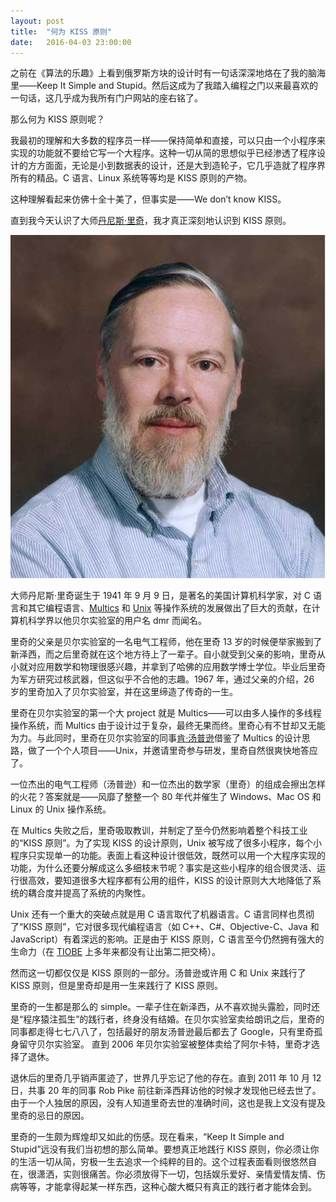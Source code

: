```yaml
---
layout: post
title:  "何为 KISS 原则"
date:   2016-04-03 23:00:00
---
```


之前在《算法的乐趣》上看到俄罗斯方块的设计时有一句话深深地烙在了我的脑海里——Keep It Simple and Stupid。然后这成为了我踏入编程之门以来最喜欢的一句话，这几乎成为我所有门户网站的座右铭了。

那么何为 KISS 原则呢？

我最初的理解和大多数的程序员一样——保持简单和直接，可以只由一个小程序来实现的功能就不要给它写一个大程序。这种一切从简的思想似乎已经渗透了程序设计的方方面面，无论是小到数据表的设计，还是大到造轮子，它几乎造就了程序界所有的精品。C 语言、Linux 系统等等均是 KISS 原则的产物。

这种理解看起来仿佛十全十美了，但事实是——We don’t know KISS。

直到我今天认识了大师[丹尼斯·里奇][dennis_profile]，我才真正深刻地认识到 KISS 原则。

![Dennis Ritchie][dennis_avatar]

大师丹尼斯·里奇诞生于 1941 年 9 月 9 日，是著名的美国计算机科学家，对 C 语言和其它编程语言、[Multics][multics] 和 [Unix][unix] 等操作系统的发展做出了巨大的贡献，在计算机科学界以他贝尔实验室的用户名 dmr 而闻名。

里奇的父亲是贝尔实验室的一名电气工程师，他在里奇 13 岁的时候便举家搬到了新泽西，而之后里奇就在这个地方待上了一辈子。自小就受到父亲的影响，里奇从小就对应用数学和物理很感兴趣，并拿到了哈佛的应用数学博士学位。毕业后里奇为军方研究过核武器，但这似乎不合他的志趣。1967 年，通过父亲的介绍，26 岁的里奇加入了贝尔实验室，并在这里缔造了传奇的一生。

里奇在贝尔实验室的第一个大 project 就是 Multics——可以由多人操作的多线程操作系统，而 Multics 由于设计过于复杂，最终无果而终。里奇心有不甘却又无能为力。与此同时，里奇在贝尔实验室的同事[肯·汤普逊][ken_profile]借鉴了 Multics 的设计思路，做了一个个人项目——Unix，并邀请里奇参与研发，里奇自然很爽快地答应了。

一位杰出的电气工程师（汤普逊）和一位杰出的数学家（里奇）的组成会擦出怎样的火花？答案就是——风靡了整整一个 80 年代并催生了 Windows、Mac OS 和 Linux 的 Unix 操作系统。

在 Multics 失败之后，里奇吸取教训，并制定了至今仍然影响着整个科技工业的“KISS 原则”。为了实现 KISS 的设计原则，Unix 被写成了很多小程序，每个小程序只实现单一的功能。表面上看这种设计很低效，既然可以用一个大程序实现的功能，为什么还要分解成这么多细枝末节呢？事实是这些小程序的组合很灵活、运行很高效，要知道很多大程序都有公用的组件，KISS 的设计原则大大地降低了系统的耦合度并提高了系统的内聚性。

Unix 还有一个重大的突破点就是用 C 语言取代了机器语言。C 语言同样也贯彻了“KISS 原则”，它对很多现代编程语言（如 C++、C#、Objective-C、Java 和 JavaScript）有着深远的影响。正是由于 KISS 原则，C 语言至今仍然拥有强大的生命力（在 [TIOBE][tiobe] 上多年来都没有让出第二把交椅）。

然而这一切都仅仅是 KISS 原则的一部分。汤普逊或许用 C 和 Unix 来践行了 KISS 原则，但是里奇却是用一生来践行了 KISS 原则。

里奇的一生都是那么的 simple。一辈子住在新泽西，从不喜欢抛头露脸，同时还是“程序猿注孤生”的践行者，终身没有结婚。在贝尔实验室卖给朗讯之后，里奇的同事都走得七七八八了，包括最好的朋友汤普逊最后都去了 Google，只有里奇孤身留守贝尔实验室。 直到 2006 年贝尔实验室被整体卖给了阿尔卡特，里奇才选择了退休。

退休后的里奇几乎销声匿迹了，世界几乎忘记了他的存在。直到 2011 年 10 月 12 日，共事 20 年的同事 Rob Pike 前往新泽西拜访他的时候才发现他已经去世了。由于一个人独居的原因，没有人知道里奇去世的准确时间，这也是我上文没有提及里奇的忌日的原因。

里奇的一生颇为辉煌却又如此的伤感。现在看来，“Keep It Simple and Stupid”远没有我们当初想的那么简单。要想真正地践行 KISS 原则，你必须让你的生活一切从简，穷极一生去追求一个纯粹的目的。这个过程表面看则很悠然自在，很潇洒，实则很痛苦。你必须放得下一切，包括娱乐爱好、亲情爱情友情、伤病等等，才能拿得起某一样东西，这种心酸大概只有真正的践行者才能体会到。

[dennis_profile]: https://en.wikipedia.org/wiki/Dennis_Ritchie
[dennis_avatar]: ../images/2016.4.3/dennis.jpg
[ken_profile]: https://en.wikipedia.org/wiki/Ken_Thompson
[multics]: https://en.wikipedia.org/wiki/Multics
[unix]: https://en.wikipedia.org/wiki/Unix
[tiobe]: https://www.tiobe.com/tiobe-index/
